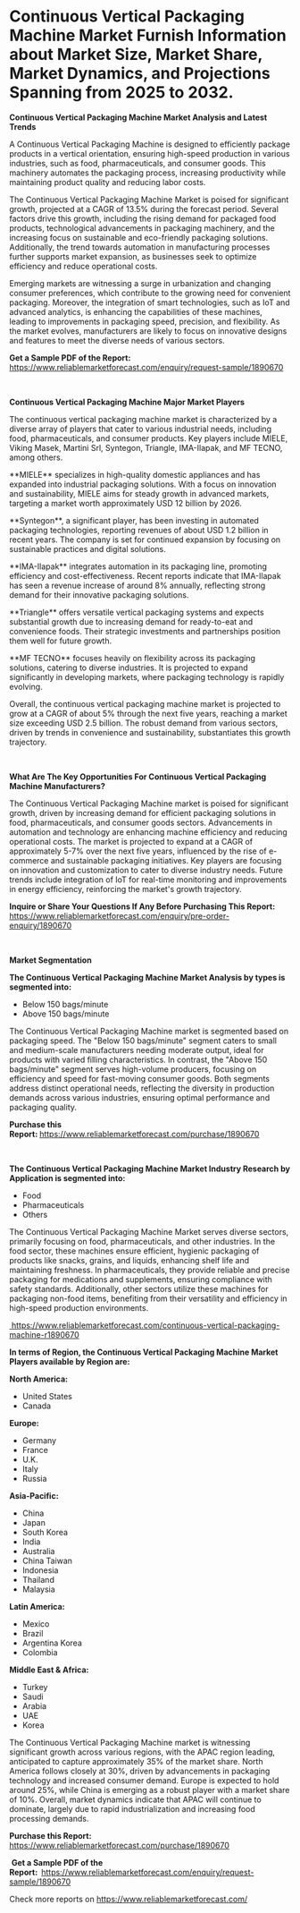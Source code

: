 <p><h1>Continuous Vertical Packaging Machine Market Furnish Information about Market Size, Market Share, Market Dynamics, and Projections Spanning from 2025 to 2032.</h1></p><p><strong>Continuous Vertical Packaging Machine Market Analysis and Latest Trends</strong></p>
<p><p>A Continuous Vertical Packaging Machine is designed to efficiently package products in a vertical orientation, ensuring high-speed production in various industries, such as food, pharmaceuticals, and consumer goods. This machinery automates the packaging process, increasing productivity while maintaining product quality and reducing labor costs.</p><p>The Continuous Vertical Packaging Machine Market is poised for significant growth, projected at a CAGR of 13.5% during the forecast period. Several factors drive this growth, including the rising demand for packaged food products, technological advancements in packaging machinery, and the increasing focus on sustainable and eco-friendly packaging solutions. Additionally, the trend towards automation in manufacturing processes further supports market expansion, as businesses seek to optimize efficiency and reduce operational costs.</p><p>Emerging markets are witnessing a surge in urbanization and changing consumer preferences, which contribute to the growing need for convenient packaging. Moreover, the integration of smart technologies, such as IoT and advanced analytics, is enhancing the capabilities of these machines, leading to improvements in packaging speed, precision, and flexibility. As the market evolves, manufacturers are likely to focus on innovative designs and features to meet the diverse needs of various sectors.</p></p>
<p><strong>Get a Sample PDF of the Report:&nbsp;</strong> <a href="https://www.reliablemarketforecast.com/enquiry/request-sample/1890670?utm_campaign=2740&utm_medium=2&utm_source=Github&utm_content=ia&utm_term=01032025&utm_id=continuous-vertical-packaging-machine">https://www.reliablemarketforecast.com/enquiry/request-sample/1890670</a></p>
<p>&nbsp;</p>
<p><strong>Continuous Vertical Packaging Machine Major Market Players</strong></p>
<p><p>The continuous vertical packaging machine market is characterized by a diverse array of players that cater to various industrial needs, including food, pharmaceuticals, and consumer products. Key players include MIELE, Viking Masek, Martini Srl, Syntegon, Triangle, IMA-Ilapak, and MF TECNO, among others.</p><p>**MIELE** specializes in high-quality domestic appliances and has expanded into industrial packaging solutions. With a focus on innovation and sustainability, MIELE aims for steady growth in advanced markets, targeting a market worth approximately USD 12 billion by 2026.</p><p>**Syntegon**, a significant player, has been investing in automated packaging technologies, reporting revenues of about USD 1.2 billion in recent years. The company is set for continued expansion by focusing on sustainable practices and digital solutions.</p><p>**IMA-Ilapak** integrates automation in its packaging line, promoting efficiency and cost-effectiveness. Recent reports indicate that IMA-Ilapak has seen a revenue increase of around 8% annually, reflecting strong demand for their innovative packaging solutions.</p><p>**Triangle** offers versatile vertical packaging systems and expects substantial growth due to increasing demand for ready-to-eat and convenience foods. Their strategic investments and partnerships position them well for future growth.</p><p>**MF TECNO** focuses heavily on flexibility across its packaging solutions, catering to diverse industries. It is projected to expand significantly in developing markets, where packaging technology is rapidly evolving.</p><p>Overall, the continuous vertical packaging machine market is projected to grow at a CAGR of about 5% through the next five years, reaching a market size exceeding USD 2.5 billion. The robust demand from various sectors, driven by trends in convenience and sustainability, substantiates this growth trajectory.</p></p>
<p>&nbsp;</p>
<p><strong>What Are The Key Opportunities For Continuous Vertical Packaging Machine Manufacturers?</strong></p>
<p><p>The Continuous Vertical Packaging Machine market is poised for significant growth, driven by increasing demand for efficient packaging solutions in food, pharmaceuticals, and consumer goods sectors. Advancements in automation and technology are enhancing machine efficiency and reducing operational costs. The market is projected to expand at a CAGR of approximately 5-7% over the next five years, influenced by the rise of e-commerce and sustainable packaging initiatives. Key players are focusing on innovation and customization to cater to diverse industry needs. Future trends include integration of IoT for real-time monitoring and improvements in energy efficiency, reinforcing the market's growth trajectory.</p></p>
<p><strong>Inquire or Share Your Questions If Any Before Purchasing This Report:</strong> <a href="https://www.reliablemarketforecast.com/enquiry/pre-order-enquiry/1890670?utm_campaign=2740&utm_medium=2&utm_source=Github&utm_content=ia&utm_term=01032025&utm_id=continuous-vertical-packaging-machine">https://www.reliablemarketforecast.com/enquiry/pre-order-enquiry/1890670</a></p>
<p>&nbsp;</p>
<p><strong>Market Segmentation</strong></p>
<p><strong>The Continuous Vertical Packaging Machine Market Analysis by types is segmented into:</strong></p>
<p><ul><li>Below 150 bags/minute</li><li>Above 150 bags/minute</li></ul></p>
<p><p>The Continuous Vertical Packaging Machine market is segmented based on packaging speed. The "Below 150 bags/minute" segment caters to small and medium-scale manufacturers needing moderate output, ideal for products with varied filling characteristics. In contrast, the "Above 150 bags/minute" segment serves high-volume producers, focusing on efficiency and speed for fast-moving consumer goods. Both segments address distinct operational needs, reflecting the diversity in production demands across various industries, ensuring optimal performance and packaging quality.</p></p>
<p><strong>Purchase this Report:&nbsp;</strong><a href="https://www.reliablemarketforecast.com/purchase/1890670?utm_campaign=2740&utm_medium=2&utm_source=Github&utm_content=ia&utm_term=01032025&utm_id=continuous-vertical-packaging-machine">https://www.reliablemarketforecast.com/purchase/1890670</a></p>
<p>&nbsp;</p>
<p><strong>The Continuous Vertical Packaging Machine Market Industry Research by Application is segmented into:</strong></p>
<p><ul><li>Food</li><li>Pharmaceuticals</li><li>Others</li></ul></p>
<p><p>The Continuous Vertical Packaging Machine Market serves diverse sectors, primarily focusing on food, pharmaceuticals, and other industries. In the food sector, these machines ensure efficient, hygienic packaging of products like snacks, grains, and liquids, enhancing shelf life and maintaining freshness. In pharmaceuticals, they provide reliable and precise packaging for medications and supplements, ensuring compliance with safety standards. Additionally, other sectors utilize these machines for packaging non-food items, benefiting from their versatility and efficiency in high-speed production environments.</p></p>
<p><a href="https://www.reliablemarketforecast.com/continuous-vertical-packaging-machine-r1890670?utm_campaign=2740&utm_medium=2&utm_source=Github&utm_content=ia&utm_term=01032025&utm_id=continuous-vertical-packaging-machine">&nbsp;https://www.reliablemarketforecast.com/continuous-vertical-packaging-machine-r1890670</a></p>
<p><strong>In terms of Region, the Continuous Vertical Packaging Machine Market Players available by Region are:</strong></p>
<p>
    <p> <strong> North America: </strong>
        <ul>
            <li>United States</li>
            <li>Canada</li>
        </ul>
        </p> 
    <p> <strong> Europe: </strong>
        <ul>
            <li>Germany</li>
            <li>France</li>
            <li>U.K.</li>
            <li>Italy</li>
            <li>Russia</li>
        </ul>
        </p> 
    <p> <strong> Asia-Pacific: </strong>
        <ul>
            <li>China</li>
            <li>Japan</li>
            <li>South Korea</li>
            <li>India</li>
            <li>Australia</li>
            <li>China Taiwan</li>
            <li>Indonesia</li>
            <li>Thailand</li>
            <li>Malaysia</li>
        </ul>
        </p> 
    <p> <strong> Latin America: </strong>
        <ul>
            <li>Mexico</li>
            <li>Brazil</li>
            <li>Argentina Korea</li>
            <li>Colombia</li>
        </ul>
        </p> 
    <p> <strong> Middle East & Africa: </strong>
        <ul>
            <li>Turkey</li>
            <li>Saudi</li>
            <li>Arabia</li>
            <li>UAE</li>
            <li>Korea</li>
        </ul>
    </p>
    </p>
<p><p>The Continuous Vertical Packaging Machine market is witnessing significant growth across various regions, with the APAC region leading, anticipated to capture approximately 35% of the market share. North America follows closely at 30%, driven by advancements in packaging technology and increased consumer demand. Europe is expected to hold around 25%, while China is emerging as a robust player with a market share of 10%. Overall, market dynamics indicate that APAC will continue to dominate, largely due to rapid industrialization and increasing food processing demands.</p></p>
<p><strong>Purchase this Report: </strong><a href="https://www.reliablemarketforecast.com/purchase/1890670?utm_campaign=2740&utm_medium=2&utm_source=Github&utm_content=ia&utm_term=01032025&utm_id=continuous-vertical-packaging-machine">https://www.reliablemarketforecast.com/purchase/1890670</a></p>
<p>&nbsp;<strong>Get a Sample PDF of the Report:&nbsp;&nbsp;</strong><a href="https://www.reliablemarketforecast.com/enquiry/request-sample/1890670?utm_campaign=2740&utm_medium=2&utm_source=Github&utm_content=ia&utm_term=01032025&utm_id=continuous-vertical-packaging-machine">https://www.reliablemarketforecast.com/enquiry/request-sample/1890670</a></p>
<p><strong></strong></p>
<p>Check more reports on <a href="https://www.reliablemarketforecast.com/?utm_campaign=2740&utm_medium=2&utm_source=Github&utm_content=ia&utm_term=01032025&utm_id=continuous-vertical-packaging-machine">https://www.reliablemarketforecast.com/</a></p>